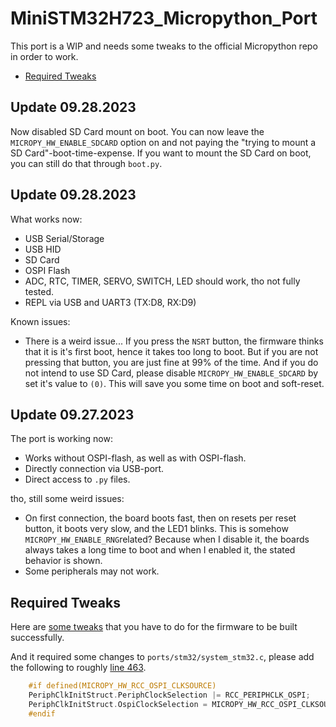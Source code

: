 # MiniSTM32H723_Micropython_Port

This port is a WIP and needs some tweaks to the official Micropython repo in order to work.
- [Required Tweaks](#required-tweaks)

## Update 09.28.2023
Now disabled SD Card mount on boot. You can now leave the `MICROPY_HW_ENABLE_SDCARD` option on and not paying the "trying to mount a SD Card"-boot-time-expense. If you want to mount the SD Card on boot, you can still do that through `boot.py`.

## Update 09.28.2023
What works now:
- USB Serial/Storage
- USB HID
- SD Card
- OSPI Flash
- ADC, RTC, TIMER, SERVO, SWITCH, LED should work, tho not fully tested.
- REPL via USB and UART3 (TX:D8, RX:D9)

Known issues:
- There is a weird issue... If you press the `NSRT` button, the firmware thinks that it is it's first boot, hence it takes too long to boot. But if you are not pressing that button, you are just fine at 99% of the time. And if you do not intend to use SD Card, please disable `MICROPY_HW_ENABLE_SDCARD` by set it's value to `(0)`. This will save you some time on boot and soft-reset.

## Update 09.27.2023
The port is working now:
- Works without OSPI-flash, as well as with OSPI-flash.
- Directly connection via USB-port.
- Direct access to `.py` files.

tho, still some weird issues:
- On first connection, the board boots fast, then on resets per reset button, it boots very slow, and the LED1 blinks. This is somehow `MICROPY_HW_ENABLE_RNG`related? Because when I disable it, the boards always takes a long time to boot and when I enabled it, the stated behavior is shown.
- Some peripherals may not work.

## Required Tweaks

Here are [some tweaks](https://github.com/micropython/micropython/issues/12517) that you have to do for the firmware to be built successfully.

And it required some changes to `ports/stm32/system_stm32.c`, please add the following to roughly [line 463](https://github.com/micropython/micropython/blob/dd58be19eef0be304e1b0530fe6e7408ab9b9b84/ports/stm32/system_stm32.c#L463).
```c
    #if defined(MICROPY_HW_RCC_OSPI_CLKSOURCE)
    PeriphClkInitStruct.PeriphClockSelection |= RCC_PERIPHCLK_OSPI;
    PeriphClkInitStruct.OspiClockSelection = MICROPY_HW_RCC_OSPI_CLKSOURCE;
    #endif
```
